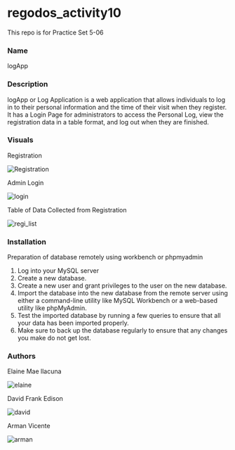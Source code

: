 # regodos_activity10
This repo is for Practice Set 5-06

### Name
logApp

### Description
logApp or Log Application is a web application that allows individuals to log in to their personal information and the time of their visit when they register. It has a Login Page for administrators to access the Personal Log, view the registration data in a table format, and log out when they are finished.

### Visuals
Registration

![Registration](https://user-images.githubusercontent.com/112542672/232824748-71e5ef69-5af2-4c36-8490-e0a655753faa.png)

Admin Login

![login](https://user-images.githubusercontent.com/112542672/232825100-b036bf18-9124-423b-b9ac-0f54d76e041c.png)

Table of Data Collected from Registration

![regi_list](https://user-images.githubusercontent.com/112542672/232825300-f33b700a-f9df-4f9e-ab4c-bcc5a944d921.png)

### Installation
Preparation of database remotely using workbench or phpmyadmin
1. Log into your MySQL server 
2. Create a new database. 
3. Create a new user and grant privileges to the user on the new database. 
4. Import the database into the new database from the remote server using either a command-line utility like MySQL Workbench or a web-based utility like phpMyAdmin. 
5. Test the imported database by running a few queries to ensure that all your data has been imported properly. 
6. Make sure to back up the database regularly to ensure that any changes you make do not get lost.

### Authors
Elaine Mae llacuna

![elaine](https://user-images.githubusercontent.com/112542672/232825930-3078588c-2e40-496f-a6d8-bd23ab675f4f.jpg)


David Frank Edison

![david](https://user-images.githubusercontent.com/112542672/232826154-8639d525-d8d1-4061-928a-1617d5f82fa1.jpg)


Arman Vicente

![arman](https://user-images.githubusercontent.com/112542672/232826217-39267908-a02b-47b4-b8ac-0df218b3881b.jpg)
